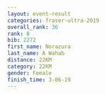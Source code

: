 ```yaml
---
layout: event-result 
categories: fraser-ultra-2019 
overall_rank: 36
rank: 8
bib: 2272
first_name: Norazura
last_name: A Wahab
distance: 22KM
category: 22KM
gender: Female
finish_time: 3-06-19
---
```

